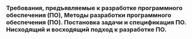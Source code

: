 ### Требования, предъявляемые к разработке программного обеспечения (ПО), Методы разработки программного обеспечения (ПО). Постановка задачи и спецификация ПО. Нисходящий и восходящий подход к разработке ПО.